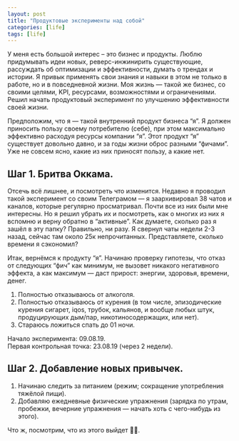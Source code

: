 ```yaml
---
layout: post
title: "Продуктовые эксперименты над собой"
categories: [life]
tags: [life]
---
```


У меня есть большой интерес – это бизнес и продукты. Люблю придумывать идеи новых, реверс-инжинирить существующие, рассуждать об оптимизации и эффективности, думать о трендах и истории. Я привык применять свои знания и навыки в этом не только в работе, но и в повседневной жизни. Моя жизнь — такой же бизнес, со своими целями, KPI, ресурсами, возможностями и ограничениями. Решил начать продуктовый эксперимент по улучшению эффективности своей жизни.  

Предположим, что я — такой внутренний продукт бизнеса “я”. Я должен приносить пользу своему потребителю (себе), при этом максимально эффективно расходуя ресурсы компании “я”. Этот продукт “я” существует довольно давно, и за годы жизни оброс разными “фичами”. Уже не совсем ясно, какие из них приносят пользу, а какие нет.  

## Шаг 1. Бритва Оккама. ##  

Отсечь всё лишнее, и посмотреть что изменится. Недавно я проводил такой эксперимент со своим Телеграмом — я заархивировал 38 чатов и каналов, которые регулярно просматривал. Почти все из них были мне интересны. Но я решил убрать их и посмотреть, как о многих из них я вспомню и верну обратно в “активные”. Как думаете, сколько раз я зашёл в эту папку? Правильно, ни разу. Я свернул чаты недели 2-3 назад, сейчас там около 25к непрочитанных. Представляете, сколько времени я сэкономил?  

Итак, вернёмся к продукту “я”. Начинаю проверку гипотезы, что отказ от следующих “фич” как минимум, не вызовет никакого негативного эффекта, а как максимум — даст прирост: энергии, здоровья, времени, денег.  

<ol>
    <li>Полностью отказываюсь от алкоголя.</li>
    <li>Полностью отказываюсь от курения (в том числе, эпизодические курения сигарет, iqos, трубок, кальянов, и вообще любых штук, продуцирующих дым/пар, никотиносодержащих, или нет).</li>
    <li>Стараюсь ложиться спать до 01 ночи.</li>
</ol>  

Начало эксперимента: 09.08.19.  
Первая контрольная точка: 23.08.19 (через 2 недели).  

## Шаг 2. Добавление новых привычек. ##  

<ol>
    <li>Начинаю следить за питанием (режим; сокращение употребления тяжёлой пищи).</li>
    <li>Добавляю ежедневные физические упражнения (зарядка по утрам, пробежки, вечерние упражнения — начать хоть с чего-нибудь из этого).</li>
</ol>  

Что ж, посмотрим, что из этого выйдет 🤷‍♂️.

